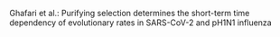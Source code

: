 Ghafari et al.: Purifying selection determines the short-term time dependency of evolutionary rates in SARS-CoV-2 and pH1N1 influenza
